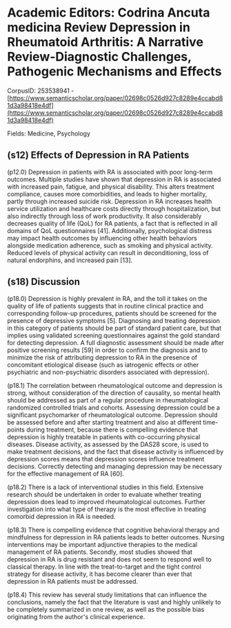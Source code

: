 # Academic Editors: Codrina Ancuta medicina Review Depression in Rheumatoid Arthritis: A Narrative Review-Diagnostic Challenges, Pathogenic Mechanisms and Effects

CorpusID: 253538941 - [https://www.semanticscholar.org/paper/02698c0526d927c8289e4ccabd81d3a98418e4df](https://www.semanticscholar.org/paper/02698c0526d927c8289e4ccabd81d3a98418e4df)

Fields: Medicine, Psychology

## (s12) Effects of Depression in RA Patients
(p12.0) Depression in patients with RA is associated with poor long-term outcomes. Multiple studies have shown that depression in RA is associated with increased pain, fatigue, and physical disability. This alters treatment compliance, causes more comorbidities, and leads to higher mortality, partly through increased suicide risk. Depression in RA increases health service utilization and healthcare costs directly through hospitalization, but also indirectly through loss of work productivity. It also considerably decreases quality of life (QoL) for RA patients, a fact that is reflected in all domains of QoL questionnaires [41]. Additionally, psychological distress may impact health outcomes by influencing other health behaviors alongside medication adherence, such as smoking and physical activity. Reduced levels of physical activity can result in deconditioning, loss of natural endorphins, and increased pain [13].
## (s18) Discussion
(p18.0) Depression is highly prevalent in RA, and the toll it takes on the quality of life of patients suggests that in routine clinical practice and corresponding follow-up procedures, patients should be screened for the presence of depressive symptoms [5]. Diagnosing and treating depression in this category of patients should be part of standard patient care, but that implies using validated screening questionnaires against the gold standard for detecting depression. A full diagnostic assessment should be made after positive screening results [59] in order to confirm the diagnosis and to minimize the risk of attributing depression to RA in the presence of concomitant etiological disease (such as iatrogenic effects or other psychiatric and non-psychiatric disorders associated with depression).

(p18.1) The correlation between rheumatological outcome and depression is strong, without consideration of the direction of causality, so mental health should be addressed as part of a regular procedure in rheumatological randomized controlled trials and cohorts. Assessing depression could be a significant psychomarker of rheumatological outcome. Depression should be assessed before and after starting treatment and also at different time-points during treatment, because there is compelling evidence that depression is highly treatable in patients with co-occurring physical diseases. Disease activity, as assessed by the DAS28 score, is used to make treatment decisions, and the fact that disease activity is influenced by depression scores means that depression scores influence treatment decisions. Correctly detecting and managing depression may be necessary for the effective management of RA [60].

(p18.2) There is a lack of interventional studies in this field. Extensive research should be undertaken in order to evaluate whether treating depression does lead to improved rheumatological outcomes. Further investigation into what type of therapy is the most effective in treating comorbid depression in RA is needed.

(p18.3) There is compelling evidence that cognitive behavioral therapy and mindfulness for depression in RA patients leads to better outcomes. Nursing interventions may be important adjunctive therapies to the medical management of RA patients. Secondly, most studies showed that depression in RA is drug resistant and does not seem to respond well to classical therapy. In line with the treat-to-target and the tight control strategy for disease activity, it has become clearer than ever that depression in RA patients must be addressed.

(p18.4) This review has several study limitations that can influence the conclusions, namely the fact that the literature is vast and highly unlikely to be completely summarized in one review, as well as the possible bias originating from the author's clinical experience.
